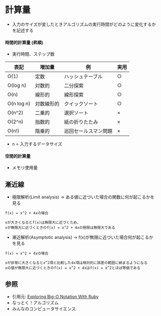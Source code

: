 # 計算量
- 入力のサイズが変したときアルゴリズムの実行時間がどのように変化するかを記述する

#### 時間的計算量 (昇順)
- 実行時間、ステップ数

| 表記       | 増加量     | 例                   | 実用 |
| -          | -          | -                    | -    |
| O(1)       | 定数       | ハッシュテーブル     | ○    |
| O(log n)   | 対数的     | 二分探索             | ○    |
| O(n)       | 線形的     | 線形探索             | ○    |
| O(n log n) | 対数線形的 | クイックソート       | ○    |
| O(n^2)     | 二乗的     | 選択ソート           | ×    |
| O(2^n)     | 指数的     | 紙の折りたたみ       | ×    |
| O(n!)      | 階乗的     | 巡回セールスマン問題 | ×    |

- n = 入力するデータサイズ

#### 空間的計算量
- メモリ使用量

## 漸近線
- 極限解析(Limit analysis) -> ある値に近づいた場合の関数に何が起こるかを見る

```
f(x) = x^2 + 4xの場合

xが大きくなるとf(x)は無限大に近づくため、
xが無限大に近づくときのf(x) = x^2 + 4xの極限は無限大である
```

- 漸近解析(Asymptotic analysis) -> f(x)が無限に近づいた場合何が起こるかを見る

```
f(x) = x^2 + 4xの場合

xが非常に大きくなるとx^2項と比較した4x項は相対的に誤差の範囲に納まるようになる
xの値が無限大に近づくときのf(x) = x^2 + 4xはf(x) = x^2とほぼ等価である
```

## 参照
- 引用元: [Exploring Big-O Notation With Ruby](https://www.honeybadger.io/blog/big-o-notation-ruby/)
- なっとく！アルゴリズム
- みんなのコンピュータサイエンス
